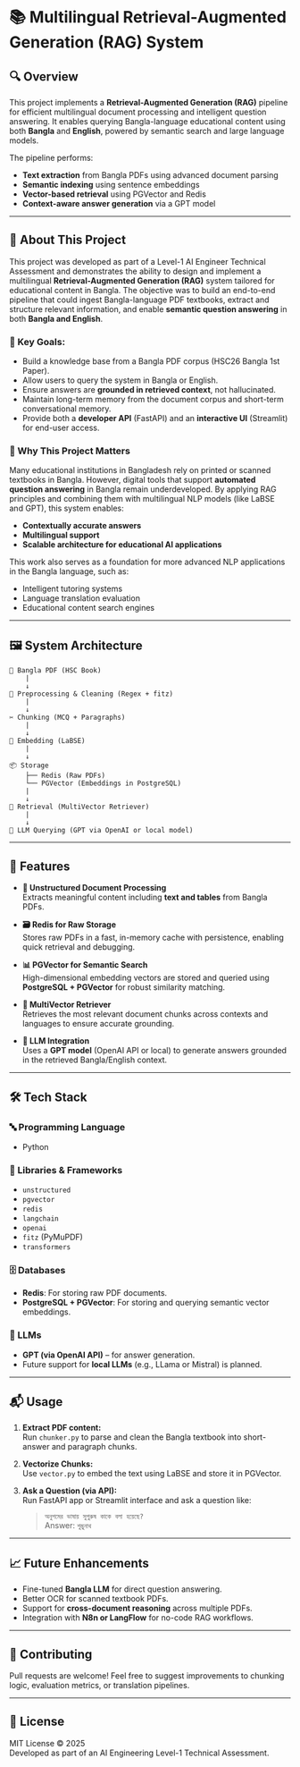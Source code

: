
# 📚 Multilingual Retrieval-Augmented Generation (RAG) System

## 🔍 Overview
This project implements a **Retrieval-Augmented Generation (RAG)** pipeline for efficient multilingual document processing and intelligent question answering. It enables querying Bangla-language educational content using both **Bangla** and **English**, powered by semantic search and large language models.

The pipeline performs:
- **Text extraction** from Bangla PDFs using advanced document parsing
- **Semantic indexing** using sentence embeddings
- **Vector-based retrieval** using PGVector and Redis
- **Context-aware answer generation** via a GPT model

---

## 📖 About This Project

This project was developed as part of a Level-1 AI Engineer Technical Assessment and demonstrates the ability to design and implement a multilingual **Retrieval-Augmented Generation (RAG)** system tailored for educational content in Bangla. The objective was to build an end-to-end pipeline that could ingest Bangla-language PDF textbooks, extract and structure relevant information, and enable **semantic question answering** in both **Bangla and English**.

### 🎯 Key Goals:
- Build a knowledge base from a Bangla PDF corpus (HSC26 Bangla 1st Paper).
- Allow users to query the system in Bangla or English.
- Ensure answers are **grounded in retrieved context**, not hallucinated.
- Maintain long-term memory from the document corpus and short-term conversational memory.
- Provide both a **developer API** (FastAPI) and an **interactive UI** (Streamlit) for end-user access.

### 🧠 Why This Project Matters
Many educational institutions in Bangladesh rely on printed or scanned textbooks in Bangla. However, digital tools that support **automated question answering** in Bangla remain underdeveloped. By applying RAG principles and combining them with multilingual NLP models (like LaBSE and GPT), this system enables:
- **Contextually accurate answers**
- **Multilingual support**
- **Scalable architecture for educational AI applications**

This work also serves as a foundation for more advanced NLP applications in the Bangla language, such as:
- Intelligent tutoring systems
- Language translation evaluation
- Educational content search engines

---

## 🖼️ System Architecture

```
📄 Bangla PDF (HSC Book)
    |
    ↓
🧹 Preprocessing & Cleaning (Regex + fitz)
    |
    ↓
✂️ Chunking (MCQ + Paragraphs)
    |
    ↓
🔢 Embedding (LaBSE)
    |
    ↓
📦 Storage
    ├── Redis (Raw PDFs)
    └── PGVector (Embeddings in PostgreSQL)
    |
    ↓
🔎 Retrieval (MultiVector Retriever)
    |
    ↓
🤖 LLM Querying (GPT via OpenAI or local model)
```

---

## 🚀 Features

- **📄 Unstructured Document Processing**  
  Extracts meaningful content including **text and tables** from Bangla PDFs.

- **🗃️ Redis for Raw Storage**  
  Stores raw PDFs in a fast, in-memory cache with persistence, enabling quick retrieval and debugging.

- **📊 PGVector for Semantic Search**  
  High-dimensional embedding vectors are stored and queried using **PostgreSQL + PGVector** for robust similarity matching.

- **🔁 MultiVector Retriever**  
  Retrieves the most relevant document chunks across contexts and languages to ensure accurate grounding.

- **🧠 LLM Integration**  
  Uses a **GPT model** (OpenAI API or local) to generate answers grounded in the retrieved Bangla/English context.

---

## 🛠️ Tech Stack

### 🔤 Programming Language
- Python

### 🧰 Libraries & Frameworks
- `unstructured`
- `pgvector`
- `redis`
- `langchain`
- `openai`
- `fitz` (PyMuPDF)
- `transformers`

### 🗄️ Databases
- **Redis**: For storing raw PDF documents.
- **PostgreSQL + PGVector**: For storing and querying semantic vector embeddings.

### 🤖 LLMs
- **GPT (via OpenAI API)** – for answer generation.
- Future support for **local LLMs** (e.g., LLama or Mistral) is planned.

---

## 📬 Usage

1. **Extract PDF content:**  
   Run `chunker.py` to parse and clean the Bangla textbook into short-answer and paragraph chunks.

2. **Vectorize Chunks:**  
   Use `vector.py` to embed the text using LaBSE and store it in PGVector.

3. **Ask a Question (via API):**  
   Run FastAPI app or Streamlit interface and ask a question like:  
   > `অনুপমের ভাষায় সুপুরুষ কাকে বলা হয়েছে?`  
   Answer: `শুম্ভুনাথ`

---

## 📈 Future Enhancements

- Fine-tuned **Bangla LLM** for direct question answering.
- Better OCR for scanned textbook PDFs.
- Support for **cross-document reasoning** across multiple PDFs.
- Integration with **N8n or LangFlow** for no-code RAG workflows.

---

## 🤝 Contributing

Pull requests are welcome! Feel free to suggest improvements to chunking logic, evaluation metrics, or translation pipelines.

---

## 📝 License

MIT License © 2025  
Developed as part of an AI Engineering Level-1 Technical Assessment.


